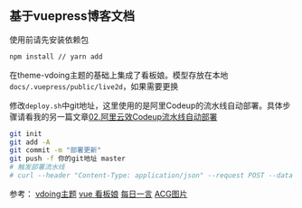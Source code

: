 ## 基于vuepress博客文档

使用前请先安装依赖包
```sh
npm install // yarn add
```

在theme-vdoing主题的基础上集成了看板娘。模型存放在本地`docs/.vuepress/public/live2d`，如果需要更换

修改`deploy.sh`中git地址，这里使用的是阿里Codeup的流水线自动部署。具体步骤请看我的另一篇文章[02.阿里云效Codeup流水线自动部署](https://doc.chenglin.online/pages/c79ced/)
```sh
git init
git add -A
git commit -m "部署更新"
git push -f 你的git地址 master
# 触发部署流水线
# curl --header "Content-Type: application/json" --request POST --data '{}' 你的Webhook触发地址 
```


参考：
[vdoing主题](https://github.com/xugaoyi/vuepress-theme-vdoing)
[vue 看板娘](https://github.com/evgo2017/vue-live2d)
[每日一言](https://hitokoto.cn/)
[ACG图片](https://www.alapi.cn/doc/show/20.html)